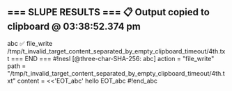 === SLUPE RESULTS ===
📋 Output copied to clipboard @ 03:38:52.374 pm
---------------------
abc ✅ file_write /tmp/t_invalid_target_content_separated_by_empty_clipboard_timeout/4th.txt
=== END ===
#!nesl [@three-char-SHA-256: abc]
action = "file_write"
path = "/tmp/t_invalid_target_content_separated_by_empty_clipboard_timeout/4th.txt"
content = <<'EOT_abc'
hello
EOT_abc
#!end_abc